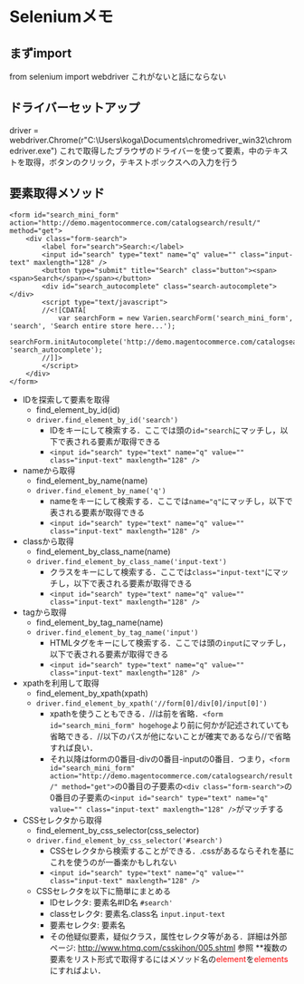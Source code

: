 # Seleniumメモ
## まずimport
from selenium import webdriver
これがないと話にならない
## ドライバーセットアップ
driver = webdriver.Chrome(r"C:\Users\koga\Documents\chromedriver_win32\chromedriver.exe")
これで取得したブラウザのドライバーを使って要素，中のテキストを取得，ボタンのクリック，テキストボックスへの入力を行う
## 要素取得メソッド
```サンプルHTML
<form id="search_mini_form" action="http://demo.magentocommerce.com/catalogsearch/result/" method="get">
    <div class="form-search">
        <label for="search">Search:</label>
        <input id="search" type="text" name="q" value="" class="input-text" maxlength="128" />
        <button type="submit" title="Search" class="button"><span><span>Search</span></span></button>
        <div id="search_autocomplete" class="search-autocomplete"></div>
        <script type="text/javascript">
        //<![CDATA[
            var searchForm = new Varien.searchForm('search_mini_form', 'search', 'Search entire store here...');
            searchForm.initAutocomplete('http://demo.magentocommerce.com/catalogsearch/ajax/suggest/', 'search_autocomplete');
        //]]>
        </script>
    </div>
</form>
```
- IDを探索して要素を取得
    - find_element_by_id(id)
    - `driver.find_element_by_id('search')`
        - IDをキーにして検索する．ここでは頭の`id="search`にマッチし，以下で表される要素が取得できる
        - `<input id="search" type="text" name="q" value="" class="input-text" maxlength="128" />`
- nameから取得
    - find_element_by_name(name)
    - `driver.find_element_by_name('q')`
        - nameをキーにして検索する．ここでは`name="q"`にマッチし，以下で表される要素が取得できる
        - `<input id="search" type="text" name="q" value="" class="input-text" maxlength="128" />`
- classから取得
    - find_element_by_class_name(name)
    - `driver.find_element_by_class_name('input-text')`
        - クラスをキーにして検索する．ここでは`class="input-text"`にマッチし，以下で表される要素が取得できる
        - `<input id="search" type="text" name="q" value="" class="input-text" maxlength="128" />`
- tagから取得
    - find_element_by_tag_name(name)
    - `driver.find_element_by_tag_name('input')`
        - HTMLタグをキーにして検索する．ここでは頭の`input`にマッチし，以下で表される要素が取得できる
        - `<input id="search" type="text" name="q" value="" class="input-text" maxlength="128" />`
- xpathを利用して取得
    - find_element_by_xpath(xpath)
    - `driver.find_element_by_xpath('//form[0]/div[0]/input[0]')`
        - xpathを使うこともできる．//は前を省略．`<form id="search_mini_form" hogehoge`より前に何かが記述されていても省略できる．//以下のパスが他にないことが確実であるなら//で省略すれば良い．
        - それ以降はformの0番目-divの0番目-inputの0番目．つまり，`<form id="search_mini_form" action="http://demo.magentocommerce.com/catalogsearch/result/" method="get">`の0番目の子要素の`<div class="form-search">`の0番目の子要素の`<input id="search" type="text" name="q" value="" class="input-text" maxlength="128" />`がマッチする
- CSSセレクタから取得
    - find_element_by_css_selector(css_selector)
    - `driver.find_element_by_css_selector('#search')`
        - CSSセレクタから検索することができる．.cssがあるならそれを基にこれを使うのが一番楽かもしれない
        - `<input id="search" type="text" name="q" value="" class="input-text" maxlength="128" />`
    - CSSセレクタを以下に簡単にまとめる
        - IDセレクタ: 要素名#ID名 `#search'`
        - classセレクタ: 要素名.class名 `input.input-text`
        - 要素セレクタ: 要素名
        - その他疑似要素，疑似クラス，属性セレクタ等がある．詳細は外部ページ: http://www.htmq.com/csskihon/005.shtml 参照
**複数の要素をリスト形式で取得するにはメソッド名の<span style="color: red; ">element</span>を<span style="color: red; ">elements</span>にすればよい．